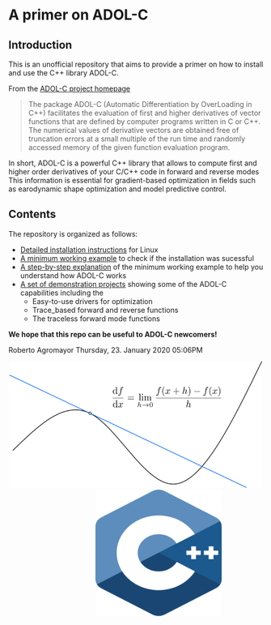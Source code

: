 # A primer on ADOL-C







## Introduction

This is an unofficial repository that aims to provide a primer on how to install and use the C++ library ADOL-C.

 From the [ADOL-C project homepage](https://projects.coin-or.org/ADOL-C)

> The package ADOL-C (Automatic Differentiation by OverLoading in C++) facilitates the evaluation of first and higher derivatives of vector functions that are defined by computer programs written in C or C++.
The numerical values of derivative vectors are obtained free of truncation errors at a small multiple of the run time and randomly accessed memory of the given function evaluation program.

In short, ADOL-C is a powerful C++ library that allows to compute first and higher order derivatives of your C/C++ code in forward and reverse modes This information is essential for gradient-based optimization in fields such as earodynamic shape optimization and model predictive control.






## Contents

The repository is organized as follows:

- [Detailed installation instructions](./adolc_installation.md) for Linux
- [A minimum working example](./adolc_minimum_working_example.md) to check if the installation was sucessful
- [A step-by-step explanation](./adolc_minimum_working_example_explanation.md) of the minimum working example to help you understand how ADOL-C works
- [A set of demonstration projects](/my_demos/adolc_demos_readme.md) showing some of the ADOL-C capabilities including the
	- Easy-to-use drivers for optimization
	- Trace_based forward and reverse functions
	- The traceless forward mode functions
	



**We hope that this repo can be useful to ADOL-C newcomers!**

Roberto Agromayor
Thursday, 23. January 2020 05:06PM 



<p style="margin-bottom:0cm;"> </p>
<p align="center">
        <img src="./figures/derivative_def.svg" height="250" width="500"/>
        &emsp; &emsp; &emsp; &emsp; &emsp;
        <img src="./figures/cpp_logo.svg" height="250" width="250"/>
</p>
<p style="margin-bottom:1cm;"> </p>

